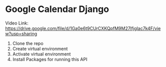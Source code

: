 # Google Calendar Django 

Video Link: https://drive.google.com/file/d/1Ga0e6t9CUrCXKQpfM9M27lfjglac7k4F/view?usp=sharing

1. Clone the repo   
2. Create virtual environment
3. Activate virtual environment
4. Install Packages for running this API
